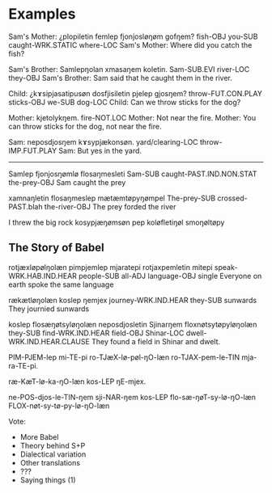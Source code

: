 # Examples




Sam's Mother: ¿plopiletin femlep  fjonjosløŋøm      gofŋem?
               fish-OBJ   you-SUB caught-WRK.STATIC where-LOC
Sam's Mother:  Where did you catch the fish?

Sam's Brother: Samlepŋolan xmasaŋem  koletin.
               Sam-SUB.EVI river-LOC they-OBJ
Sam's Brother: Sam said that he caught them in the river.

Child: ¿kɤsipjasatipusøn    dosfjisiletin pjelep gjosŋem?
        throw-FUT.CON.PLAY  sticks-OBJ    we-SUB dog-LOC
Child: Can we throw sticks for the dog?

Mother: kjetolykŋem.
        fire-NOT.LOC
Mother: Not near the fire.
Mother: You can throw sticks for the dog, not near the fire.

Sam: neposdjosŋem      kɤsypjækonsøn.
     yard/clearing-LOC throw-IMP.FUT.PLAY
Sam: But yes in the yard.

---

Samlep fjonjosŋømlø flosaŋmesleti
Sam-SUB caught-PAST.IND.NON.STAT the-prey-OBJ
Sam caught the prey

xamnaŋletin flosaŋmeslep mætæmtøpyŋømpel
The-prey-SUB crossed-PAST.blah the-river-OBJ
The prey forded the river

I threw the big rock
kosypjæŋømsøn pep koløfletiŋøl smoŋøltøpy 

## The Story of Babel

rotjæxløpølŋolæn       pimpjemlep mjaratepi rotjaxpemletin mitepi
speak-WRK.HAB.IND.HEAR people-SUB all-ADJ   language-OBJ   single
Everyone on earth spoke the same language

rækætløŋolæn         koslep   ŋemjex
journey-WRK.IND.HEAR they-SUB sunwards
They journied sunwards

koslep   flosæŋøtsyløŋolæn neposdjosletin Sjinarŋem  floxnøtsytøpyløŋolæn
they-SUB find-WRK.IND.HEAR field-OBJ      Shinar-LOC dwell-WRK.IND.HEAR.CLAUSE
They found a field in Shinar and dwelt.



PIM-PJEM-lep mi-TE-pi ro-TJæX-lø-pøl-ŋO-læn ro-TJAX-pem-le-TIN mja-ra-TE-pi.

ræ-KæT-lø-ka-ŋO-læn kos-LEP ŋE-mjex. 

ne-POS-djos-le-TIN-ŋem sji-NAR-ŋem kos-LEP flo-sæ-ŋøT-sy-lø-ŋO-læn FLOX-nøt-sy-tø-py-lø-ŋO-læn


Vote:
 - More Babel
 - Theory behind S+P
 - Dialectical variation
 - Other translations
 - ???
 - Saying things (1)
